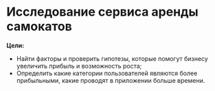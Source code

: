 # Исследование сервиса аренды самокатов 

**Цели:**

- Найти факторы и проверить гипотезы, которые помогут бизнесу увеличить прибыль и возможность роста;
- Определить какие категории пользователей являются более прибыльными, какие проводят в приложении больше времени.
